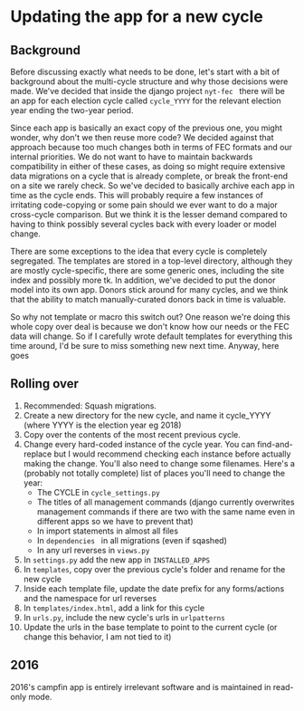 # Updating the app for a new cycle

## Background

Before discussing exactly what needs to be done, let's start with a bit of background about the multi-cycle structure and why those decisions were made. We've decided that inside the django project `nyt-fec ` there will be an app for each election cycle called `cycle_YYYY` for the relevant election year ending the two-year period.

Since each app is basically an exact copy of the previous one, you might wonder, why don't we then reuse more code? We decided against that approach because too much changes both in terms of FEC formats and our internal priorities. We do not want to have to maintain backwards compatibility in either of these cases, as doing so might require extensive data migrations on a cycle that is already complete, or break the front-end on a site we rarely check. So we've decided to basically archive each app in time as the cycle ends. This will probably require a few instances of irritating code-copying or some pain should we ever want to do a major cross-cycle comparison. But we think it is the lesser demand compared to having to think possibly several cycles back with every loader or model change.

There are some exceptions to the idea that every cycle is completely segregated. The templates are stored in a top-level directory, although they are mostly cycle-specific, there are some generic ones, including the site index and possibly more tk. In addition, we've decided to put the donor model into its own app. Donors stick around for many cycles, and we think that the ability to match manually-curated donors back in time is valuable.

So why not template or macro this switch out? One reason we're doing this whole copy over deal is because we don't know how our needs or the FEC data will change. So if I carefully wrote default templates for everything this time around, I'd be sure to miss something new next time. Anyway, here goes


## Rolling over

1. Recommended: Squash migrations.
1. Create a new directory for the new cycle, and name it cycle_YYYY (where YYYY is the election year eg 2018)
1. Copy over the contents of the most recent previous cycle.
1. Change every hard-coded instance of the cycle year. You can find-and-replace but I would recommend checking each instance before actually making the change. You'll also need to change some filenames. Here's a (probably not totally complete) list of places you'll need to change the year:  
   * The CYCLE in `cycle_settings.py`
   * The titles of all management commands (django currently overwrites management commands if there are two with the same name even in different apps so we have to prevent that)
   * In import statements in almost all files
   * In `dependencies ` in all migrations (even if sqashed)
   * In any url reverses in `views.py`
1. In `settings.py` add the new app in `INSTALLED_APPS`
1. In `templates`, copy over the previous cycle's folder and rename for the new cycle
1. Inside each template file, update the date prefix for any forms/actions and the namespace for url reverses
1. In `templates/index.html`, add a link for this cycle
1. In `urls.py`, include the new cycle's urls in `urlpatterns`
1. Update the urls in the base template to point to the current cycle (or change this behavior, I am not tied to it)

## 2016
2016's campfin app is entirely irrelevant software and is maintained in read-only mode.